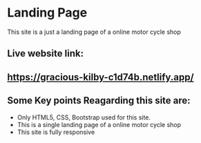 # Landing Page
This site is a just a landing page of a online motor cycle shop

## Live website link:
## https://gracious-kilby-c1d74b.netlify.app/

## Some Key points Reagarding this site are:
- Only HTML5, CSS, Bootstrap used for this site.
- This is a single landing page of a online motor cycle shop
- This site is fully responsive
